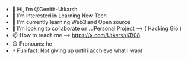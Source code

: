 - 👋 Hi, I’m @Genith-Utkarsh
- 👀 I’m interested in Learning New Tech
- 🌱 I’m currently learning Web3 and Open source
- 💞️ I’m looking to collaborate on ...Personal Project --> ( Hacking Gio )
- 📫 How to reach me --> https://x.com/UtkarshKB08
- 😄 Pronouns: he
- ⚡ Fun fact: Not giving up until i acchieve what i want 
<!---
Genith-Utkarsh/Genith-Utkarsh is a ✨ special ✨ repository because its `README.md` (this file) appears on your GitHub profile.
You can click the Preview link to take a look at your changes.
--->
